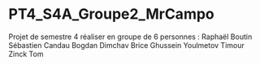 # PT4_S4A_Groupe2_MrCampo

Projet de semestre 4 réaliser en groupe de 6 personnes :
Raphaël Boutin
Sébastien Candau
Bogdan Dimchav
Brice Ghussein
Youlmetov Timour
Zinck Tom
